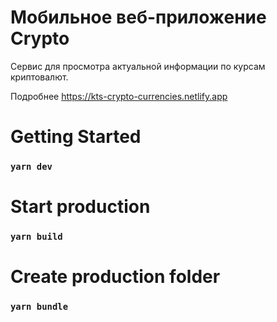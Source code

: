 # Мобильное веб-приложение Crypto

Сервис для просмотра актуальной информации по курсам криптовалют.

Подробнее https://kts-crypto-currencies.netlify.app

# Getting Started

### `yarn dev`

# Start production

### `yarn build`

# Create production folder

### `yarn bundle`
